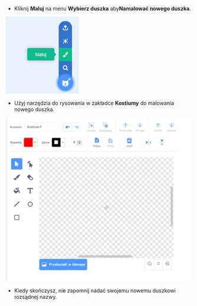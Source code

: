 - Kliknij **Maluj** na menu **Wybierz duszka** aby**Namalować nowego duszka**.

![nowy_duszek](images/new_sprite.png)

- Użyj narzędzia do rysowania w zakładce **Kostiumy** do malowania nowego duszka.

![narzędzia_do_malowania](images/paint_tools.png)

- Kiedy skończysz, nie zapomnij nadać swojemu nowemu duszkowi rozsądnej nazwy.